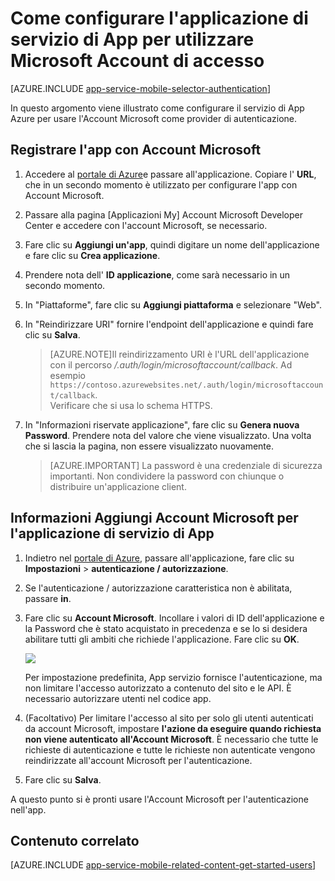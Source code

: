 <properties
    pageTitle="Come configurare l'autenticazione dell'Account Microsoft per l'applicazione Servizi di App"
    description="Informazioni su come configurare l'autenticazione dell'Account Microsoft per l'applicazione Servizi di App."
    authors="mattchenderson"
    services="app-service"
    documentationCenter=""
    manager="erikre"
    editor=""/>

<tags
    ms.service="app-service"
    ms.workload="mobile"
    ms.tgt_pltfrm="na"
    ms.devlang="multiple"
    ms.topic="article"
    ms.date="10/01/2016"
    ms.author="mahender"/>

# <a name="how-to-configure-your-app-service-application-to-use-microsoft-account-login"></a>Come configurare l'applicazione di servizio di App per utilizzare Microsoft Account di accesso

[AZURE.INCLUDE [app-service-mobile-selector-authentication](../../includes/app-service-mobile-selector-authentication.md)]

In questo argomento viene illustrato come configurare il servizio di App Azure per usare l'Account Microsoft come provider di autenticazione. 

## <a name="register-microsoft-account"> </a>Registrare l'app con Account Microsoft

1. Accedere al [portale di Azure]e passare all'applicazione. Copiare l' **URL**, che in un secondo momento è utilizzato per configurare l'app con Account Microsoft.

2. Passare alla pagina [Applicazioni My] Account Microsoft Developer Center e accedere con l'account Microsoft, se necessario.

3. Fare clic su **Aggiungi un'app**, quindi digitare un nome dell'applicazione e fare clic su **Crea applicazione**.

4. Prendere nota dell' **ID applicazione**, come sarà necessario in un secondo momento. 

5. In "Piattaforme", fare clic su **Aggiungi piattaforma** e selezionare "Web".

6. In "Reindirizzare URI" fornire l'endpoint dell'applicazione e quindi fare clic su **Salva**. 
 
    >[AZURE.NOTE]Il reindirizzamento URI è l'URL dell'applicazione con il percorso _/.auth/login/microsoftaccount/callback_. Ad esempio `https://contoso.azurewebsites.net/.auth/login/microsoftaccount/callback`.   
    >Verificare che si usa lo schema HTTPS.

7. In "Informazioni riservate applicazione", fare clic su **Genera nuova Password**. Prendere nota del valore che viene visualizzato. Una volta che si lascia la pagina, non essere visualizzato nuovamente.


    > [AZURE.IMPORTANT] La password è una credenziale di sicurezza importanti. Non condividere la password con chiunque o distribuire un'applicazione client.

## <a name="secrets"> </a>Informazioni Aggiungi Account Microsoft per l'applicazione di servizio di App

1. Indietro nel [portale di Azure], passare all'applicazione, fare clic su **Impostazioni** > **autenticazione / autorizzazione**.

2. Se l'autenticazione / autorizzazione caratteristica non è abilitata, passare **in**.

3. Fare clic su **Account Microsoft**. Incollare i valori di ID dell'applicazione e la Password che è stato acquistato in precedenza e se lo si desidera abilitare tutti gli ambiti che richiede l'applicazione. Fare clic su **OK**.

    ![][1]

    Per impostazione predefinita, App servizio fornisce l'autenticazione, ma non limitare l'accesso autorizzato a contenuto del sito e le API. È necessario autorizzare utenti nel codice app.

4. (Facoltativo) Per limitare l'accesso al sito per solo gli utenti autenticati da account Microsoft, impostare **l'azione da eseguire quando richiesta non viene autenticato** **all'Account Microsoft**. È necessario che tutte le richieste di autenticazione e tutte le richieste non autenticate vengono reindirizzate all'account Microsoft per l'autenticazione.

5. Fare clic su **Salva**.

A questo punto si è pronti usare l'Account Microsoft per l'autenticazione nell'app.

## <a name="related-content"> </a>Contenuto correlato

[AZURE.INCLUDE [app-service-mobile-related-content-get-started-users](../../includes/app-service-mobile-related-content-get-started-users.md)]


<!-- Images. -->

[0]: ./media/app-service-mobile-how-to-configure-microsoft-authentication/app-service-microsoftaccount-redirect.png
[1]: ./media/app-service-mobile-how-to-configure-microsoft-authentication/mobile-app-microsoftaccount-settings.png

<!-- URLs. -->

[Le applicazioni]: http://go.microsoft.com/fwlink/p/?LinkId=262039
[Portale di Azure]: https://portal.azure.com/
